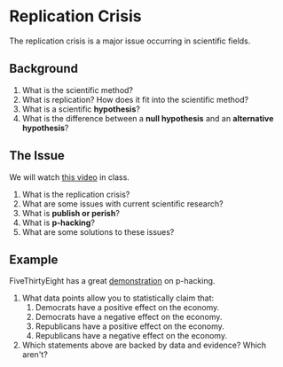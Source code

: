 # Replication Crisis
The replication crisis is a major issue occurring in scientific fields.

## Background
1. What is the scientific method?
2. What is replication? How does it fit into the scientific method?
3. What is a scientific **hypothesis**?
4. What is the difference between a **null hypothesis** and an **alternative hypothesis**?

## The Issue
We will watch [this video](https://www.youtube.com/watch?v=42QuXLucH3Q) in class.

1. What is the replication crisis?
2. What are some issues with current scientific research?
3. What is **publish or perish**?
4. What is **p-hacking**?
5. What are some solutions to these issues?

## Example
FiveThirtyEight has a great [demonstration](https://projects.fivethirtyeight.com/p-hacking/) on p-hacking.

1. What data points allow you to statistically claim that:
   1. Democrats have a positive effect on the economy.
   2. Democrats have a negative effect on the economy.
   3. Republicans have a positive effect on the economy.
   4. Republicans have a negative effect on the economy.
2. Which statements above are backed by data and evidence? Which aren't?